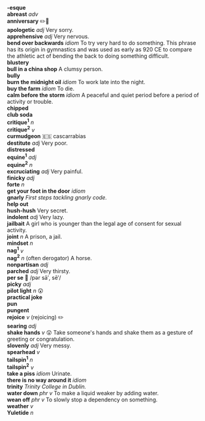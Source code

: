 
__-esque__  
__abreast__ _adv_  
__anniversary__ :pencil2::mega:  
__apologetic__ _adj_ Very sorry.  
__apprehensive__ _adj_ Very nervous.  
__bend over backwards__ _idiom_ To try very hard to do something. This phrase has its origin in gymnastics and was used as early as 920 CE to compare the athletic act of bending the back to doing something difficult.  
__blustery__  
__bull in a china shop__ A clumsy person.  
__bully__  
__burn the midnight oil__ _idiom_ To work late into the night.  
__buy the farm__ _idiom_ To die.  
__calm before the storm__ _idiom_ A peaceful and quiet period before a period of activity or trouble.  
__chipped__  
__club soda__  
__critique<sup>1</sup>__ _n_  
__critique<sup>2</sup>__ _v_  
__curmudgeon__ :es: cascarrabias  
__destitute__ _adj_ Very poor.  
__distressed__  
__equine<sup>1</sup>__ _adj_  
__equine<sup>2</sup>__ _n_  
__excruciating__ _adj_ Very painful.  
__finicky__ _adj_  
__forte__ _n_  
__get your foot in the door__ _idiom_  
__gnarly__ _First steps tackling gnarly code._  
__help out__  
__hush-hush__ Very secret.  
__indolent__ _adj_ Very lazy.  
__jailbait__ A girl who is younger than the legal age of consent for sexual activity.  
__joint__ _n_ A prison, a jail.  
__mindset__ _n_  
__nag<sup>1</sup>__ _v_  
__nag<sup>2</sup>__ _n_ (often derogator) A horse.  
__nonpartisan__ _adj_  
__parched__ _adj_ Very thirsty.  
__per se__ :mega: /pər sā′, sē′/  
__picky__ _adj_  
__pilot light__ _n_ :astonished:  
__practical joke__  
__pun__  
__pungent__  
__rejoice__ _v_ (rejoicing) :pencil2:  
__searing__ _adj_  
__shake hands__ _v_ :astonished: Take someone's hands and shake them as a gesture of greeting or congratulation.  
__slovenly__ _adj_ Very messy.  
__spearhead__ _v_  
__tailspin<sup>1</sup>__ _n_  
__tailspin<sup>2</sup>__ _v_  
__take a piss__ _idiom_ Urinate.  
__there is no way around it__ _idiom_  
__trinity__ _Trinity College in Dublin._  
__water down__ _phr v_ To make a liquid weaker by adding water.  
__wean off__ _phr v_ To slowly stop a dependency on something.  
__weather__ _v_  
__Yuletide__ _n_  
